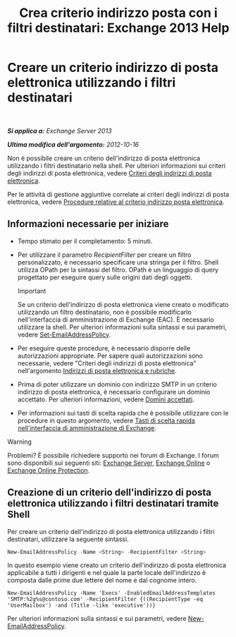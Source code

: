 ﻿---
title: 'Crea criterio indirizzo posta con i filtri destinatari: Exchange 2013 Help'
TOCTitle: Creare un criterio indirizzo di posta elettronica utilizzando i filtri destinatari
ms:assetid: e3f446bd-1511-479c-8d87-2dfce5547c90
ms:mtpsurl: https://technet.microsoft.com/it-it/library/Bb232194(v=EXCHG.150)
ms:contentKeyID: 50481945
ms.date: 05/22/2018
mtps_version: v=EXCHG.150
ms.translationtype: MT
---

# Creare un criterio indirizzo di posta elettronica utilizzando i filtri destinatari

 

_**Si applica a:** Exchange Server 2013_

_**Ultima modifica dell'argomento:** 2012-10-16_

Non è possibile creare un criterio dell'indirizzo di posta elettronica utilizzando i filtri destinatario nella shell. Per ulteriori informazioni sui criteri degli indirizzi di posta elettronica, vedere [Criteri degli indirizzi di posta elettronica](email-address-policies-exchange-2013-help.md).

Per le attività di gestione aggiuntive correlate ai criteri degli indirizzi di posta elettronica, vedere [Procedure relative al criterio indirizzo posta elettronica](email-address-policy-procedures-exchange-2013-help.md).

## Informazioni necessarie per iniziare

  - Tempo stimato per il completamento: 5 minuti.

  - Per utilizzare il parametro *RecipientFilter* per creare un filtro personalizzato, è necessario specificare una stringa per il filtro. Shell utilizza OPath per la sintassi del filtro. OPath è un linguaggio di query progettato per eseguire query sulle origini dati degli oggetti.
    

    > [!IMPORTANT]
    > Se un criterio dell'indirizzo di posta elettronica viene creato o modificato utilizzando un filtro destinatario, non è possibile modificarlo nell'interfaccia di amministrazione di Exchange (EAC). È necessario utilizzare la shell. Per ulteriori informazioni sulla sintassi e sui parametri, vedere <A href="https://technet.microsoft.com/it-it/library/bb124517(v=exchg.150)">Set-EmailAddressPolicy</A>.



  - Per eseguire queste procedure, è necessario disporre delle autorizzazioni appropriate. Per sapere quali autorizzazioni sono necessarie, vedere "Criteri degli indirizzi di posta elettronica" nell'argomento [Indirizzi di posta elettronica e rubriche](email-addresses-and-address-books-exchange-2013-help.md).

  - Prima di poter utilizzare un dominio con indirizzo SMTP in un criterio indirizzo di posta elettronica, è necessario configurare un dominio accettato. Per ulteriori informazioni, vedere [Domini accettati](accepted-domains-exchange-2013-help.md).

  - Per informazioni sui tasti di scelta rapida che è possibile utilizzare con le procedure in questo argomento, vedere [Tasti di scelta rapida nell'interfaccia di amministrazione di Exchange](keyboard-shortcuts-in-the-exchange-admin-center-exchange-online-protection-help.md).


> [!WARNING]
> Problemi? È possibile richiedere supporto nei forum di Exchange. I forum sono disponibili sui seguenti siti: <A href="https://go.microsoft.com/fwlink/p/?linkid=60612">Exchange Server</A>, <A href="https://go.microsoft.com/fwlink/p/?linkid=267542">Exchange Online</A> o <A href="https://go.microsoft.com/fwlink/p/?linkid=285351">Exchange Online Protection</A>.



## Creazione di un criterio dell'indirizzo di posta elettronica utilizzando i filtri destinatari tramite Shell

Per creare un criterio dell'indirizzo di posta elettronica utilizzando i filtri destinatari, utilizzare la seguente sintassi.

```powershell
New-EmailAddressPolicy -Name <String> -RecipientFilter <String>
```

In questo esempio viene creato un criterio dell'indirizzo di posta elettronica applicabile a tutti i dirigenti e nel quale la parte locale dell'indirizzo è composta dalle prime due lettere del nome e dal cognome intero.

    New-EmailAddressPolicy -Name 'Execs' -EnabledEmailAddressTemplates 'SMTP:%2g%s@contoso.com' -RecipientFilter {((RecipientType -eq 'UserMailbox') -and (Title -like 'executive'))}

Per ulteriori informazioni sulla sintassi e sui parametri, vedere [New-EmailAddressPolicy](https://technet.microsoft.com/it-it/library/aa996800\(v=exchg.150\)).


